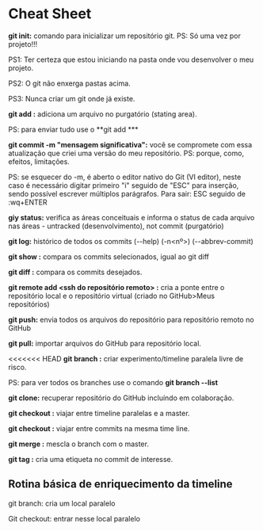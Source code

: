 # Cheat Sheet

**git init:** comando para inicializar um repositório git. PS: Só uma vez por projeto!!!

PS1: Ter certeza que estou iniciando na pasta onde vou desenvolver o meu projeto.

PS2: O git não enxerga pastas acima.

PS3: Nunca criar um git onde já existe.

**git add <name file>:** adiciona um arquivo no purgatório (stating area).

PS: para enviar tudo use o **git add ***

**git commit -m "mensagem significativa":** você se compromete com essa atualização que criei uma versão do meu repositório. PS: porque, como, efeitos, limitações.

PS: se esquecer do -m, é aberto o editor nativo do Git (VI editor), neste caso é necessário digitar primeiro "i" seguido de "ESC" para inserção, sendo possível escrever múltiplos parágrafos. Para sair: ESC seguido de :wq+ENTER

**giy status:** verifica as áreas conceituais e informa o status de cada arquivo nas áreas - untracked (desenvolvimento), not commit (purgatório)

**git log:** histórico de todos os commits (--help) (-n<nº>) (--abbrev-commit)

**git show <commit ID1> <commit ID2>:** compara os commits selecionados, igual ao git diff

**git diff <commit ID1> <commit ID2>:** compara os commits desejados.

**git remote add <pasta local> <ssh do repositório remoto> :** cria a ponte entre o repositório local e o repositório virtual (criado no GitHub>Meus repositórios)

**git push:** envia todos os arquivos do repositório para repositório remoto no GitHub 

**git pull:** importar arquivos do GitHub para repositório local.

<<<<<<< HEAD
**git branch <name>:** criar experimento/timeline paralela livre de risco.

PS: para ver todos os branches use o comando **git branch --list**

**git clone:** recuperar repositório do GitHub incluíndo em colaboração.

**git checkout <name>:** viajar entre timeline paralelas e a master.

**git checkout <id commit> :** viajar entre commits na mesma time line.

**git merge <name branch>:** mescla o branch com o master.

**git tag <name>:** cria uma etiqueta no commit de interesse.



## **Rotina básica de enriquecimento da timeline**

git branch: cria um local paralelo 

Git checkout: entrar nesse local paralelo
